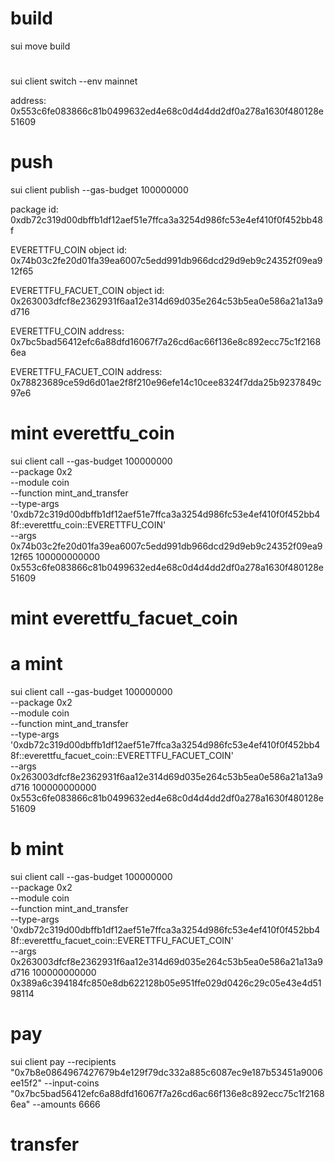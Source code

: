 # build
sui move build

# 
sui client switch --env mainnet

address:
0x553c6fe083866c81b0499632ed4e68c0d4d4dd2df0a278a1630f480128e51609

# push
sui client publish --gas-budget 100000000

package id:
0xdb72c319d00dbffb1df12aef51e7ffca3a3254d986fc53e4ef410f0f452bb48f

EVERETTFU_COIN object id:
0x74b03c2fe20d01fa39ea6007c5edd991db966dcd29d9eb9c24352f09ea912f65

EVERETTFU_FACUET_COIN object id:
0x263003dfcf8e2362931f6aa12e314d69d035e264c53b5ea0e586a21a13a9d716

EVERETTFU_COIN address: 
0x7bc5bad56412efc6a88dfd16067f7a26cd6ac66f136e8c892ecc75c1f21686ea

EVERETTFU_FACUET_COIN address: 
0x78823689ce59d6d01ae2f8f210e96efe14c10cee8324f7dda25b9237849c97e6

# mint everettfu_coin

sui client call --gas-budget 100000000 \
--package  0x2 \
--module coin \
--function mint_and_transfer \
--type-args '0xdb72c319d00dbffb1df12aef51e7ffca3a3254d986fc53e4ef410f0f452bb48f::everettfu_coin::EVERETTFU_COIN' \
--args 0x74b03c2fe20d01fa39ea6007c5edd991db966dcd29d9eb9c24352f09ea912f65 100000000000 0x553c6fe083866c81b0499632ed4e68c0d4d4dd2df0a278a1630f480128e51609


# mint everettfu_facuet_coin

# a mint
sui client call --gas-budget 100000000 \
--package  0x2 \
--module coin \
--function mint_and_transfer \
--type-args '0xdb72c319d00dbffb1df12aef51e7ffca3a3254d986fc53e4ef410f0f452bb48f::everettfu_facuet_coin::EVERETTFU_FACUET_COIN' \
--args 0x263003dfcf8e2362931f6aa12e314d69d035e264c53b5ea0e586a21a13a9d716 100000000000 0x553c6fe083866c81b0499632ed4e68c0d4d4dd2df0a278a1630f480128e51609

# b mint
sui client call --gas-budget 100000000 \
--package  0x2 \
--module coin \
--function mint_and_transfer \
--type-args '0xdb72c319d00dbffb1df12aef51e7ffca3a3254d986fc53e4ef410f0f452bb48f::everettfu_facuet_coin::EVERETTFU_FACUET_COIN' \
--args 0x263003dfcf8e2362931f6aa12e314d69d035e264c53b5ea0e586a21a13a9d716 100000000000 0x389a6c394184fc850e8db622128b05e951ffe029d0426c29c05e43e4d5198114

# pay 
sui client pay --recipients "0x7b8e0864967427679b4e129f79dc332a885c6087ec9e187b53451a9006ee15f2"  --input-coins "0x7bc5bad56412efc6a88dfd16067f7a26cd6ac66f136e8c892ecc75c1f21686ea" --amounts 6666

# transfer